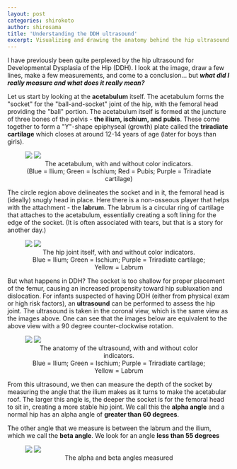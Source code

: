 ```yaml
---
layout: post
categories: shirokoto
author: shirosama
title: 'Understanding the DDH ultrasound'
excerpt: Visualizing and drawing the anatomy behind the hip ultrasound for developmental dysplasia of the hip.
---
```


I have previously been quite perplexed by the hip ultrasound for Developmental Dysplasia of the Hip (DDH). I look at the image, draw a few lines, make a few measurements, and come to a conclusion... but <b><i>what did I really measure and what does it really mean?</i></b>

Let us start by looking at the <b>acetabulum</b> itself. The acetabulum forms the "socket" for the "ball-and-socket" joint of the hip, with the femoral head providing the "ball" portion. The acetabulum itself is formed at the juncture of three bones of the pelvis - <b>the ilium, ischium, and pubis</b>. These come together to form a "Y"-shape epiphyseal (growth) plate called the <b>triradiate cartilage</b> which closes at around 12-14 years of age (later for boys than girls). 

<figure class = "half">
    <img src = "/shirokoto/acetabulum.png">
    <img src = "/shirokoto/acetabulum_color.png">
    <figcaption><center>The acetabulum, with and without color indicators. 
    <br>(Blue = Ilium; Green = Ischium; Red = Pubis; Purple = Triradiate cartilage)</center></figcaption>
</figure>

The circle region above delineates the socket and in it, the femoral head is (ideally) snugly head in place. Here there is a non-osseous player that helps with the attachment - the <b>labrum</b>. The labrum is a circular ring of cartilage that attaches to the acetabulum, essentially creating a soft lining for the edge of the socket. (It is often associated with tears, but that is a story for another day.)

<figure class = "half">
    <img src = "/shirokoto/hip_joint.png">
    <img src = "/shirokoto/hip_joint_color.png">
    <figcaption><center>The hip joint itself, with and without color indicators. 
    <br>Blue = Ilium; Green = Ischium; Purple = Triradiate cartilage; Yellow = Labrum</center></figcaption>
</figure>

But what happens in DDH? The socket is too shallow for proper placement of the femur, causing an increased propensity toward hip subluxation and dislocation. For infants suspected of having DDH (either from physical exam or high risk factors), an <b>ultrasound</b> can be performed to assess the hip joint. The ultrasound is taken in the coronal view, which is the same view as the images above. One can see that the images below are equivalent to the above view with a 90 degree counter-clockwise rotation.

<figure class = "half">
    <img src = "/shirokoto/ultrasound.png">
    <img src = "/shirokoto/ultrasound_color.png">
    <figcaption><center>The anatomy of the ultrasound, with and without color indicators. 
    <br>Blue = Ilium; Green = Ischium; Purple = Triradiate cartilage; Yellow = Labrum</center></figcaption>
</figure>

From this ultrasound, we then can measure the depth of the socket by measuring the angle that the ilium makes as it turns to make the acetabular roof. The larger this angle is, the deeper the socket is for the femoral head to sit in, creating a more stable hip joint. We call this the <b>alpha angle</b> and a normal hip has an alpha angle of <b>greater than 60 degrees</b>.

The other angle that we measure is between the labrum and the ilium, which we call the <b>beta angle</b>. We look for an angle <b>less than 55 degrees</b> 

<figure class = "half">
    <img src = "/shirokoto/ultrasound_alpha.png">
    <img src = "/shirokoto/ultrasound_beta.png">
    <figcaption><center>The alpha and beta angles measured </center></figcaption>
</figure>
